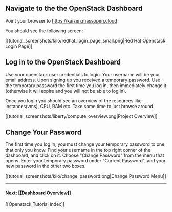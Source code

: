 <!--## SetUp Proxy Server on your browser
### Firefox 

First, pick a local port number to act as your socks proxy port. We'll call it `$SOCKS_PORT_NUMBER`

You can refer to this online link [setup proxy on firefox](http://www.wikihow.com/Enter-Proxy-Settings-in-Firefox) or go thru the following instructions:  
- Go to Firefox -> Preferences -> Advanced -> Network  
- Click on Settings -> Enable Manual Proxy Config  
- SOCKS HOST: “localhost” Port $SOCKS_PORT_NUMBER  //example 5000 (ensure port number is greater than 1024)

Check this screenshot.

<img src=http://i.imgur.com/HTd6jPfh.png> 

### Google Chrome (Ubuntu)    

We'll call a local port number as the socks proxy port. We'll call that port number as `$SOCKS_PORT_NUMBER`  

- Open a Google Chrome browser. Maneuver to the top right to Customize and Control Google Chrome (Preferences).  
- Underneath the dropdown, select Settings. A new tab with the Settings will open.  
- Go to the bottom of Settings and click on Show advanced settings...  
- Find the header named Network and select Change proxy settings... A window with Network settings pops up.
- Select Network tab, which is on the left side. Select Manual method. 
- Next to Socks Host, input: localhost 
- Input the port number before the - and + buttons: $SOCKS_PORT_NUMBER //example 5000 (ensure port number is greater than 1024)  
- Finally, hit the button with Apply system wide.

<img src=http://i.imgur.com/7XALCtM.png> 

Before visiting the OpenStack Dashboard, you may have to restart the browser.  

## SSH Port Forwarding to get access to the SSH-Gateway
    ssh -D $SOCKS_PORT_NUMBER $BU_USERNAME@140.247.152.200 -N  #the ssh user name would be one from Checklist point 2.
**Sample Example:**  
   ssh -D 5000 abhi@140.247.152.200 -N 

The first time you ssh in, you should receive this message (the keys should match):

    The authenticity of host '140.247.152.200 (140.247.152.200)' can't be established.
    ECDSA key fingerprint is 58:5d:2f:a4:44:d6:71:0c:5a:85:ac:96:14:1c:e4:71.
-->
## Navigate to the the OpenStack Dashboard  
<!--Point your browser(with proxy server enabled) to http://140.247.152.207-->
Point your browser to https://kaizen.massopen.cloud

You should see the following screen:      

[[tutorial_screenshots/kilo/redhat_login_page_small.png|Red Hat Openstack Login Page]]

<!--img src=http://ataturk.github.io/tutorial/login.png-->
<!--img src=http://i.imgur.com/6MsO98m.png-->

<!--If you can see OpenStack dashboard Awesome !-->

## Log in to the OpenStack Dashboard
Use your openstack user credentials to login.  Your username will be your email address.  Upon signing up you received a temporary password.  Use the temporary password the first time you log in, then immediately change it (otherwise it will expire and you will not be able to log in).

Once you login you should see an overview of the resources like instances(vms), CPU, RAM etc. Take some time to
just browse around.

[[tutorial_screenshots/liberty/compute_overview.png|Project Overview]]
<!--img src=http://i.imgur.com/ZTK0J5i.png-->  

## Change Your Password
The first time you log in, you must change your temporary password to one that only you know.  Find your username in the top right corner of the dashboard, and click on it.  Choose "Change Password" from the menu that opens.  Enter your temporary password under "Current Password", and your new password in the other two boxes.

[[tutorial_screenshots/kilo/change_password.png|Change Password Menu]]

***
 
#### Next:  [[Dashboard Overview]]  
[[Openstack Tutorial Index]]   
